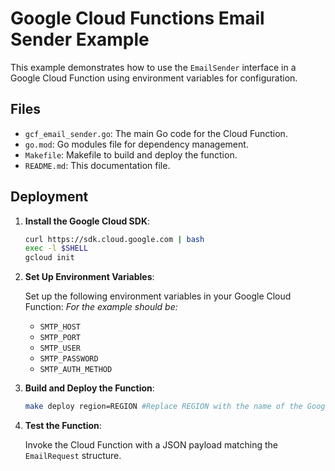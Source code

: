 # Google Cloud Functions Email Sender Example

This example demonstrates how to use the `EmailSender` interface in a Google Cloud Function using environment variables for configuration.

## Files

- `gcf_email_sender.go`: The main Go code for the Cloud Function.
- `go.mod`: Go modules file for dependency management.
- `Makefile`: Makefile to build and deploy the function.
- `README.md`: This documentation file.

## Deployment

1. **Install the Google Cloud SDK**:

    ```sh
    curl https://sdk.cloud.google.com | bash
    exec -l $SHELL
    gcloud init
    ```

2. **Set Up Environment Variables**:

    Set up the following environment variables in your Google Cloud Function:
    _For the example should be:_
    - `SMTP_HOST`
    - `SMTP_PORT`
    - `SMTP_USER`
    - `SMTP_PASSWORD`
    - `SMTP_AUTH_METHOD`

3. **Build and Deploy the Function**:

    ```sh
    make deploy region=REGION #Replace REGION with the name of the Google Cloud region where you want to deploy your function (for example, us-west1).
    ```

4. **Test the Function**:

    Invoke the Cloud Function with a JSON payload matching the `EmailRequest` structure.
